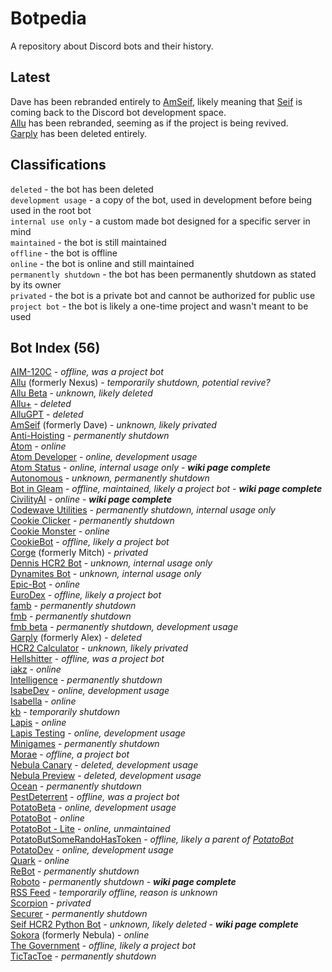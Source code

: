 # Botpedia
A repository about Discord bots and their history.

## Latest
Dave has been rebranded entirely to [AmSeif](/bots/amseif/README.md), likely meaning that [Seif](/developers/seif/README.md) is coming back to the Discord bot development space.
<br>
[Allu](/bots/allu/README.md) has been rebranded, seeming as if the project is being revived.
<br>
[Garply](/bots/garply/README.md) has been deleted entirely.
<br>

## Classifications
`deleted` - the bot has been deleted
<br>
`development usage` - a copy of the bot, used in development before being used in the root bot
<br>
`internal use only` - a custom made bot designed for a specific server in mind
<br>
`maintained` - the bot is still maintained
<br>
`offline` - the bot is offline
<br>
`online` - the bot is online and still maintained
<br>
`permanently shutdown` - the bot has been permanently shutdown as stated by its owner
<br>
`privated` - the bot is a private bot and cannot be authorized for public use
<br>
`project bot` - the bot is likely a one-time project and wasn't meant to be used

## Bot Index (56)
[AIM-120C](/bots/AIM-120C/README.md) - *offline, was a project bot*
<br>
[Allu](/bots/Allu/README.md) (formerly Nexus) - *temporarily shutdown, potential revive?*
<br>
[Allu Beta](/bots/Allu%20Beta/README.md) - *unknown, likely deleted*
<br>
[Allu+](/bots/Allu+/README.md) - *deleted*
<br>
[AlluGPT](/bots/AlluGPT/README.md) - *deleted*
<br>
[AmSeif](/bots/AmSeif/README.md) (formerly Dave) - *unknown, likely privated*
<br>
[Anti-Hoisting](/bots/Anti-Hoisting/README.md) - *permanently shutdown*
<br>
[Atom](/bots/Atom/README.md) - *online*
<br>
[Atom Developer](/bots/Atom%20Developer/README.md) - *online, development usage*
<br>
[Atom Status](/bots/Atom%20Status/README.md) - *online, internal usage only* - ***wiki page complete***
<br>
[Autonomous](/bots/Autonomous/README.md) - *unknown, permanently shutdown*
<br>
[Bot in Gleam](/bots/Bot%20in%20Gleam/README.md) - *offline, maintained, likely a project bot* - ***wiki page complete***
<br>
[CivilityAI](/bots/CivilityAI/README.md) - *online* - ***wiki page complete***
<br>
[Codewave Utilities](/bots/Codewave%20Utilities/README.md) - *permanently shutdown, internal usage only*
<br>
[Cookie Clicker](/bots/Cookie%20Clicker/README.md) - *permanently shutdown*
<br>
[Cookie Monster](/bots/Cookie%20Monster/README.md) - *online*
<br>
[CookieBot](/bots/CookieBot/README.md) - *offline, likely a project bot*
<br>
[Corge](/bots/Corge/README.md) (formerly Mitch) - *privated*
<br>
[Dennis HCR2 Bot](/bots/Dennis%20HCR2%20Bot/README.md) - *unknown, internal usage only*
<br>
[Dynamites Bot](/bots/Dynamites%20Bot/README.md) - *unknown, internal usage only*
<br>
[Epic-Bot](/bots/Epic-Bot/README.md) - *online*
<br>
[EuroDex](/bots/EuroDex/README.md) - *offline, likely a project bot*
<br>
[famb](/bots/famb/README.md) - *permanently shutdown*
<br>
[fmb](/bots/fmb/README.md) - *permanently shutdown*
<br>
[fmb beta](/bots/fmb%20beta/README.md) - *permanently shutdown, development usage*
<br>
[Garply](/bots/Garply/README.md) (formerly Alex) - *deleted*
<br>
[HCR2 Calculator](/bots/HCR2%20Calculator/README.md) - *unknown, likely privated*
<br>
[Hellshitter](/bots/Hellshitter/README.md) - *offline, was a project bot*
<br>
[iakz](/bots/iakz/README.md) - *online*
<br>
[Intelligence](/bots/Intelligence/README.md) - *permanently shutdown*
<br>
[IsabeDev](/bots/IsabeDev/README.md) - *online, development usage*
<br>
[Isabella](/bots/Isabella/README.md) - *online*
<br>
[kb](/bots/kb/README.md) - *temporarily shutdown*
<br>
[Lapis](/bots/Lapis/README.md) - *online*
<br>
[Lapis Testing](/bots/Lapis%20Testing/README.md) - *online, development usage*
<br>
[Minigames](/bots/Minigames/README.md) - *permanently shutdown*
<br>
[Morae](/bots/Morae/README.md) - *offline, a project bot*
<br>
[Nebula Canary](/bots/Nebula%20Canary/README.md) - *deleted, development usage*
<br>
[Nebula Preview](/bots/Nebula%20Preview/README.md) - *deleted, development usage*
<br>
[Ocean](/bots/Ocean/README.md) - *permanently shutdown*
<br>
[PestDeterrent](/bots/PestDeterrent/README.md) - *offline, was a project bot*
<br>
[PotatoBeta](/bots/PotatoBeta/README.md) - *online, development usage*
<br>
[PotatoBot](/bots/PotatoBot/README.md) - *online*
<br>
[PotatoBot - Lite](/bots/PotatoBot%20-%20Lite/README.md) - *online, unmaintained*
<br>
[PotatoButSomeRandoHasToken](/bots/PotatoButSomeRandoHasToken/README.md) - *offline, likely a parent of [PotatoBot](/bots/PotatoBot/)*
<br>
[PotatoDev](/bots/PotatoDev/README.md) - *online, development usage*
<br>
[Quark](/bots/Quark/README.md) - *online*
<br>
[ReBot](/bots/ReBot/README.md) - *permanently shutdown*
<br>
[Roboto](/bots/Roboto/README.md) - *permanently shutdown* - ***wiki page complete***
<br>
[RSS Feed](/bots/RSS%20Feed/README.md) - *temporarily offline, reason is unknown*
<br>
[Scorpion](/bots/Scorpion/README.md) - *privated*
<br>
[Securer](/bots/Securer/README.md) - *permanently shutdown*
<br>
[Seif HCR2 Python Bot](/bots/Seif%20HCR2%20Python%20Bot/README.md) - *unknown, likely deleted* - ***wiki page complete***
<br>
[Sokora](/bots/Sokora/README.md) (formerly Nebula) - *online*
<br>
[The Government](/bots/The%20Government/README.md) - *offline, likely a project bot*
<br>
[TicTacToe](/bots/TicTacToe/README.md) - *permanently shutdown*
<br>